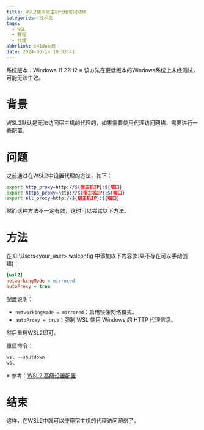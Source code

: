 ```yaml
---
title: WSL2使用宿主机代理访问网络
categories: 技术文
tags:
  - WSL
  - 教程
  - 代理
abbrlink: e41dabd5
date: 2024-06-14 10:33:41
---
```


系统版本：Windows 11 22H2
※ 该方法在更低版本的Windows系统上未经测试，可能无法生效。

# 背景
WSL2默认是无法访问宿主机的代理的，如果需要使用代理访问网络，需要进行一些配置。

# 问题
之前通过在WSL2中设置代理的方法，如下：
```bash
export http_proxy=http://${宿主机IP}:${端口}
export https_proxy=http://${宿主机IP}:${端口}
export all_proxy=http://${宿主机IP}:${端口}
```

然而这种方法不一定有效，这时可以尝试以下方法。

# 方法

在 C:\Users\<your_user>\.wslconfig 中添加以下内容(如果不存在可以手动创建)：

```ini
[wsl2]
networkingMode = mirrored
autoProxy = true
```

配置说明：

- `networkingMode = mirrored`：启用镜像网络模式。
- `autoProxy = true`：强制 WSL 使用 Windows 的 HTTP 代理信息。

然后重启WSL2即可。

重启命令：
```powershell
wsl --shutdown
wsl
```

※ 参考：[WSL2 高级设置配置](https://learn.microsoft.com/zh-cn/windows/wsl/wsl-config)

# 结束
这样，在WSL2中就可以使用宿主机的代理访问网络了。


